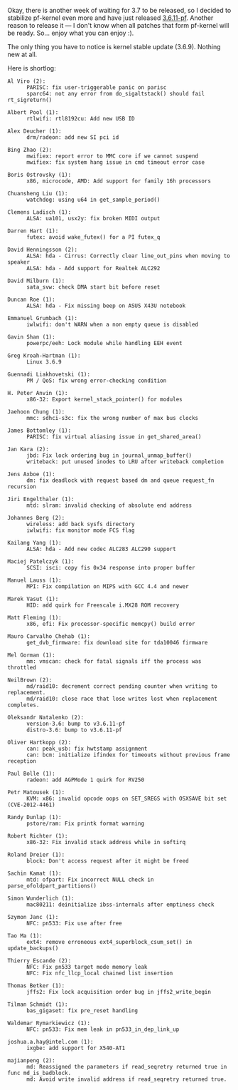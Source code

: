 Okay, there is another week of waiting for 3.7 to be released, so I decided to stabilize pf-kernel even more and have just released [3.6.11-pf](http://pf.natalenko.name/sources/3.6/patch-3.6.11-pf.bz2). Another reason to release it — I don't know when all patches that form pf-kernel will be ready. So… enjoy what you can enjoy :).   
  
The only thing you have to notice is kernel stable update (3.6.9). Nothing new at all.  
  
Here is shortlog:  
  

    
    
    Al Viro (2):  
          PARISC: fix user-triggerable panic on parisc  
          sparc64: not any error from do_sigaltstack() should fail rt_sigreturn()  
      
    Albert Pool (1):  
          rtlwifi: rtl8192cu: Add new USB ID  
      
    Alex Deucher (1):  
          drm/radeon: add new SI pci id  
      
    Bing Zhao (2):  
          mwifiex: report error to MMC core if we cannot suspend  
          mwifiex: fix system hang issue in cmd timeout error case  
      
    Boris Ostrovsky (1):  
          x86, microcode, AMD: Add support for family 16h processors  
      
    Chuansheng Liu (1):  
          watchdog: using u64 in get_sample_period()  
      
    Clemens Ladisch (1):  
          ALSA: ua101, usx2y: fix broken MIDI output  
      
    Darren Hart (1):  
          futex: avoid wake_futex() for a PI futex_q  
      
    David Henningsson (2):  
          ALSA: hda - Cirrus: Correctly clear line_out_pins when moving to speaker  
          ALSA: hda - Add support for Realtek ALC292  
      
    David Milburn (1):  
          sata_svw: check DMA start bit before reset  
      
    Duncan Roe (1):  
          ALSA: hda - Fix missing beep on ASUS X43U notebook  
      
    Emmanuel Grumbach (1):  
          iwlwifi: don't WARN when a non empty queue is disabled  
      
    Gavin Shan (1):  
          powerpc/eeh: Lock module while handling EEH event  
      
    Greg Kroah-Hartman (1):  
          Linux 3.6.9  
      
    Guennadi Liakhovetski (1):  
          PM / QoS: fix wrong error-checking condition  
      
    H. Peter Anvin (1):  
          x86-32: Export kernel_stack_pointer() for modules  
      
    Jaehoon Chung (1):  
          mmc: sdhci-s3c: fix the wrong number of max bus clocks  
      
    James Bottomley (1):  
          PARISC: fix virtual aliasing issue in get_shared_area()  
      
    Jan Kara (2):  
          jbd: Fix lock ordering bug in journal_unmap_buffer()  
          writeback: put unused inodes to LRU after writeback completion  
      
    Jens Axboe (1):  
          dm: fix deadlock with request based dm and queue request_fn recursion  
      
    Jiri Engelthaler (1):  
          mtd: slram: invalid checking of absolute end address  
      
    Johannes Berg (2):  
          wireless: add back sysfs directory  
          iwlwifi: fix monitor mode FCS flag  
      
    Kailang Yang (1):  
          ALSA: hda - Add new codec ALC283 ALC290 support  
      
    Maciej Patelczyk (1):  
          SCSI: isci: copy fis 0x34 response into proper buffer  
      
    Manuel Lauss (1):  
          MPI: Fix compilation on MIPS with GCC 4.4 and newer  
      
    Marek Vasut (1):  
          HID: add quirk for Freescale i.MX28 ROM recovery  
      
    Matt Fleming (1):  
          x86, efi: Fix processor-specific memcpy() build error  
      
    Mauro Carvalho Chehab (1):  
          get_dvb_firmware: fix download site for tda10046 firmware  
      
    Mel Gorman (1):  
          mm: vmscan: check for fatal signals iff the process was throttled  
      
    NeilBrown (2):  
          md/raid10: decrement correct pending counter when writing to replacement.  
          md/raid10: close race that lose writes lost when replacement completes.  
      
    Oleksandr Natalenko (2):  
          version-3.6: bump to v3.6.11-pf  
          distro-3.6: bump to v3.6.11-pf  
      
    Oliver Hartkopp (2):  
          can: peak_usb: fix hwtstamp assignment  
          can: bcm: initialize ifindex for timeouts without previous frame reception  
      
    Paul Bolle (1):  
          radeon: add AGPMode 1 quirk for RV250  
      
    Petr Matousek (1):  
          KVM: x86: invalid opcode oops on SET_SREGS with OSXSAVE bit set (CVE-2012-4461)  
      
    Randy Dunlap (1):  
          pstore/ram: Fix printk format warning  
      
    Robert Richter (1):  
          x86-32: Fix invalid stack address while in softirq  
      
    Roland Dreier (1):  
          block: Don't access request after it might be freed  
      
    Sachin Kamat (1):  
          mtd: ofpart: Fix incorrect NULL check in parse_ofoldpart_partitions()  
      
    Simon Wunderlich (1):  
          mac80211: deinitialize ibss-internals after emptiness check  
      
    Szymon Janc (1):  
          NFC: pn533: Fix use after free  
      
    Tao Ma (1):  
          ext4: remove erroneous ext4_superblock_csum_set() in update_backups()  
      
    Thierry Escande (2):  
          NFC: Fix pn533 target mode memory leak  
          NFC: Fix nfc_llcp_local chained list insertion  
      
    Thomas Betker (1):  
          jffs2: Fix lock acquisition order bug in jffs2_write_begin  
      
    Tilman Schmidt (1):  
          bas_gigaset: fix pre_reset handling  
      
    Waldemar Rymarkiewicz (1):  
          NFC: pn533: Fix mem leak in pn533_in_dep_link_up  
      
    joshua.a.hay@intel.com (1):  
          ixgbe: add support for X540-AT1  
      
    majianpeng (2):  
          md: Reassigned the parameters if read_seqretry returned true in func md_is_badblock.  
          md: Avoid write invalid address if read_seqretry returned true.
